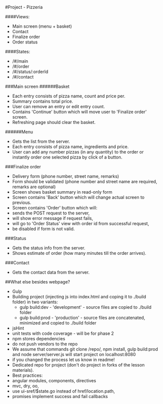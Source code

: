 #Project - Pizzeria


####Views:
* Main screen (menu + basket)
* Contact
* Finalize order
* Order status

####States:
* /#/main
* /#/order
* /#/status/:orderId
* /#/contact

###Main screen
######Basket
* Each entry consists of pizza name, count and price per.
* Summary contains total price.
* User can remove an entry or edit entry count.
* Contains 'Continue' button which will move user to 'Finalize order' screen.
 * Refreshing page should clear the basket.

######Menu
* Gets the list from the server.
* Each entry consists of pizza name, ingredients and price.
* User can add any number pizzas (in any quantity) to the order or instantly order one selected pizza by click of a button.

###Finalize order
* Delivery form (phone number, street name, remarks)
* Form should be validated (phone number and street name are required, remarks are optional)
* Screen shows basket summary in read-only form
* Screen contains 'Back' button which will change actual screen to previous.
* Screen contains 'Order' button which will:
 * sends the POST request to the server,
 * will show error message if request fails,
 * will go to 'Order Status' view with order id from successful request,
 * be disabled if form is not valid.

###Status
* Gets the status info from the server.
* Shows estimate of order (how many minutes till the order arrives).

###Contact
* Gets the contact data from the server.

##What else besides webpage?
* Gulp
 * Building project (injecting js into index.html and coping it to ./build folder) in two variants:
   * gulp build:dev - 'development' - source files are copied to ./build folder
   * gulp build:prod - 'production' - source files are concatenated, minimized and copied to ./build folder
 * jsHint
 * unit tests with code coverage - will be for phase 2
* npm stores dependencies
 * do not push vendors to the repo
* We assume that commands git clone /repo/, npm install, gulp build:prod and node server/server.js will start project on localhost:8080
 * if you changed the process let us know in readme!
* Dedicated repo for project (don't do project in forks of the lesson materials).
* Best practices:
 * angular modules, components, directives
 * mvc, dry, oo,
 * use ui-sref/$state.go instead of href/location.path,
 * promises implement success and fail callbacks
